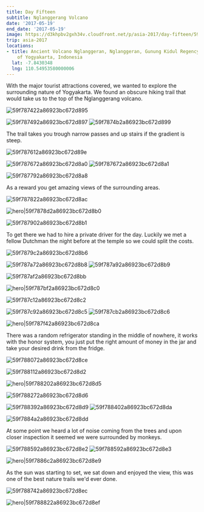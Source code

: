 ```yaml
---
title: Day Fifteen
subtitle: Nglanggerang Volcano
date: '2017-05-19'
end_date: '2017-05-19'
image: https://d3khpbv2gxh34v.cloudfront.net/p/asia-2017/day-fifteen/59f7868e2a86923bc672d88f.jpg
trip: asia-2017
locations:
- title: Ancient Volcano Nglanggeran, Nglanggeran, Gunung Kidul Regency, Special Region
    of Yogyakarta, Indonesia
  lat: -7.8430348
  lng: 110.54953580000006
---
```


With the major tourist attractions covered, we wanted to explore the surrounding nature of Yogyakarta. We found an obscure hiking trail that would take us to the top of the Nglanggerang volcano.

![59f787422a86923bc672d895](https://d3khpbv2gxh34v.cloudfront.net/p/asia-2017/day-fifteen/59f7874a2a86923bc672d898.jpg "1.506")

![59f787492a86923bc672d897](https://d3khpbv2gxh34v.cloudfront.net/p/asia-2017/day-fifteen/59f7875d2a86923bc672d89d.jpg "1.506")
![59f7874b2a86923bc672d899](https://d3khpbv2gxh34v.cloudfront.net/p/asia-2017/day-fifteen/59f7875c2a86923bc672d89c.jpg "1.506")

The trail takes you trough narrow passes and up stairs if the gradient is steep.

![59f787612a86923bc672d89e](https://d3khpbv2gxh34v.cloudfront.net/p/asia-2017/day-fifteen/59f787682a86923bc672d8a2.jpg "1.506")

![59f787672a86923bc672d8a0](https://d3khpbv2gxh34v.cloudfront.net/p/asia-2017/day-fifteen/59f7876b2a86923bc672d8a4.jpg "1.506")
![59f787672a86923bc672d8a1](https://d3khpbv2gxh34v.cloudfront.net/p/asia-2017/day-fifteen/59f787702a86923bc672d8a6.jpg "1.506")

![59f787792a86923bc672d8a8](https://d3khpbv2gxh34v.cloudfront.net/p/asia-2017/day-fifteen/59f787802a86923bc672d8ab.jpg "1.506")

As a reward you get amazing views of the surrounding areas.

![59f787822a86923bc672d8ac](https://d3khpbv2gxh34v.cloudfront.net/p/asia-2017/day-fifteen/59f787882a86923bc672d8ae.jpg "1.506")

![hero|59f7878d2a86923bc672d8b0](https://d3khpbv2gxh34v.cloudfront.net/p/asia-2017/day-fifteen/59f7878d2a86923bc672d8b0.jpg "3.207")

![59f787902a86923bc672d8b1](https://d3khpbv2gxh34v.cloudfront.net/p/asia-2017/day-fifteen/59f787992a86923bc672d8b5.jpg "1.506")

To get there we had to hire a private driver for the day. Luckily we met a fellow Dutchman the night before at the temple so we could split the costs.

![59f7879c2a86923bc672d8b6](https://d3khpbv2gxh34v.cloudfront.net/p/asia-2017/day-fifteen/59f787a52a86923bc672d8b7.jpg "1.506")

![59f787a72a86923bc672d8b8](https://d3khpbv2gxh34v.cloudfront.net/p/asia-2017/day-fifteen/59f787b12a86923bc672d8bc.jpg "1.506")
![59f787a92a86923bc672d8b9](https://d3khpbv2gxh34v.cloudfront.net/p/asia-2017/day-fifteen/59f787b82a86923bc672d8be.jpg "1.506")

![59f787af2a86923bc672d8bb](https://d3khpbv2gxh34v.cloudfront.net/p/asia-2017/day-fifteen/59f787c12a86923bc672d8c1.jpg "1.506")

![hero|59f787bf2a86923bc672d8c0](https://d3khpbv2gxh34v.cloudfront.net/p/asia-2017/day-fifteen/59f787bf2a86923bc672d8c0.jpg "1.699")

![59f787c12a86923bc672d8c2](https://d3khpbv2gxh34v.cloudfront.net/p/asia-2017/day-fifteen/59f787c52a86923bc672d8c4.jpg "2.157")

![59f787c92a86923bc672d8c5](https://d3khpbv2gxh34v.cloudfront.net/p/asia-2017/day-fifteen/59f787da2a86923bc672d8c9.jpg "1.506")
![59f787cb2a86923bc672d8c6](https://d3khpbv2gxh34v.cloudfront.net/p/asia-2017/day-fifteen/59f787d82a86923bc672d8c8.jpg "1.506")

![hero|59f787f42a86923bc672d8ca](https://d3khpbv2gxh34v.cloudfront.net/p/asia-2017/day-fifteen/59f787f42a86923bc672d8ca.jpg "1.506")

There was a random refrigerator standing in the middle of nowhere, it works with the honor system, you just put the right amount of money in the jar and take your desired drink from the fridge.

![59f788072a86923bc672d8ce](https://d3khpbv2gxh34v.cloudfront.net/p/asia-2017/day-fifteen/59f788102a86923bc672d8d1.jpg "1.506")

![59f788112a86923bc672d8d2](https://d3khpbv2gxh34v.cloudfront.net/p/asia-2017/day-fifteen/59f788192a86923bc672d8d3.jpg "1.641")

![hero|59f788202a86923bc672d8d5](https://d3khpbv2gxh34v.cloudfront.net/p/asia-2017/day-fifteen/59f788202a86923bc672d8d5.jpg "1.506")

![59f788272a86923bc672d8d6](https://d3khpbv2gxh34v.cloudfront.net/p/asia-2017/day-fifteen/59f788302a86923bc672d8d8.jpg "1.636")

![59f788392a86923bc672d8d9](https://d3khpbv2gxh34v.cloudfront.net/p/asia-2017/day-fifteen/59f788442a86923bc672d8dc.jpg "1.5")
![59f788402a86923bc672d8da](https://d3khpbv2gxh34v.cloudfront.net/p/asia-2017/day-fifteen/59f7884d2a86923bc672d8de.jpg "1.5")

![59f7884a2a86923bc672d8dd](https://d3khpbv2gxh34v.cloudfront.net/p/asia-2017/day-fifteen/59f788562a86923bc672d8e1.jpg "1.5")

At some point we heard a lot of noise coming from the trees and upon closer inspection it seemed we were surrounded by monkeys.

![59f788592a86923bc672d8e2](https://d3khpbv2gxh34v.cloudfront.net/p/asia-2017/day-fifteen/59f788702a86923bc672d8eb.jpg "1.5")
![59f788592a86923bc672d8e3](https://d3khpbv2gxh34v.cloudfront.net/p/asia-2017/day-fifteen/59f788672a86923bc672d8e6.jpg "1.5")

![hero|59f7886c2a86923bc672d8e9](https://d3khpbv2gxh34v.cloudfront.net/p/asia-2017/day-fifteen/59f7886c2a86923bc672d8e9.jpg "1.5")

As the sun was starting to set, we sat down and enjoyed the view, this was one of the best nature trails we'd ever done.

![59f788742a86923bc672d8ec](https://d3khpbv2gxh34v.cloudfront.net/p/asia-2017/day-fifteen/59f7887b2a86923bc672d8ee.jpg "1.5")

![hero|59f788822a86923bc672d8ef](https://d3khpbv2gxh34v.cloudfront.net/p/asia-2017/day-fifteen/59f788822a86923bc672d8ef.jpg "1.5")

